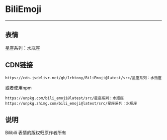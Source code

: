 # BiliEmoji
---
## 表情
星座系列：水瓶座
## CDN链接
```
https://cdn.jsdelivr.net/gh/lrhtony/BiliEmoji@latest/src/星座系列：水瓶座
```
或者使用npm
```
https://unpkg.com/bili_emoji@latest/src/星座系列：水瓶座
https://unpkg.zhimg.com/bili_emoji@latest/src/星座系列：水瓶座
```
## 说明
Bilibili 表情的版权归原作者所有

